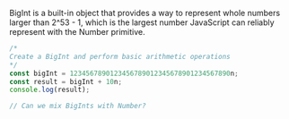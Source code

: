 BigInt is a built-in object that provides a way to represent whole numbers larger than 2^53 - 1, which is the largest number JavaScript can reliably represent with the Number primitive.

```js
/*
Create a BigInt and perform basic arithmetic operations
*/
const bigInt = 1234567890123456789012345678901234567890n;
const result = bigInt + 10n;
console.log(result);

// Can we mix BigInts with Number?
```